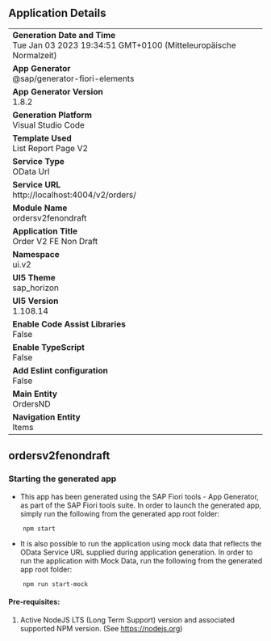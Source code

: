 ## Application Details
|               |
| ------------- |
|**Generation Date and Time**<br>Tue Jan 03 2023 19:34:51 GMT+0100 (Mitteleuropäische Normalzeit)|
|**App Generator**<br>@sap/generator-fiori-elements|
|**App Generator Version**<br>1.8.2|
|**Generation Platform**<br>Visual Studio Code|
|**Template Used**<br>List Report Page V2|
|**Service Type**<br>OData Url|
|**Service URL**<br>http://localhost:4004/v2/orders/
|**Module Name**<br>ordersv2fenondraft|
|**Application Title**<br>Order V2 FE Non Draft|
|**Namespace**<br>ui.v2|
|**UI5 Theme**<br>sap_horizon|
|**UI5 Version**<br>1.108.14|
|**Enable Code Assist Libraries**<br>False|
|**Enable TypeScript**<br>False|
|**Add Eslint configuration**<br>False|
|**Main Entity**<br>OrdersND|
|**Navigation Entity**<br>Items|

## ordersv2fenondraft



### Starting the generated app

-   This app has been generated using the SAP Fiori tools - App Generator, as part of the SAP Fiori tools suite.  In order to launch the generated app, simply run the following from the generated app root folder:

```
    npm start
```

- It is also possible to run the application using mock data that reflects the OData Service URL supplied during application generation.  In order to run the application with Mock Data, run the following from the generated app root folder:

```
    npm run start-mock
```

#### Pre-requisites:

1. Active NodeJS LTS (Long Term Support) version and associated supported NPM version.  (See https://nodejs.org)


